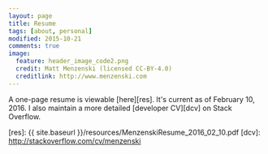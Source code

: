 ```yaml
---
layout: page
title: Resume
tags: [about, personal]
modified: 2015-10-21
comments: true
image:
  feature: header_image_code2.png
  credit: Matt Menzenski (licensed CC-BY-4.0)
  creditlink: http://www.menzenski.com
---
```


A one-page resume is viewable [here][res]. It's current as of February 10,
2016. I also maintain a more detailed [developer CV][dcv] on Stack Overflow.

[res]: {{ site.baseurl }}/resources/MenzenskiResume_2016_02_10.pdf
[dcv]: http://stackoverflow.com/cv/menzenski
